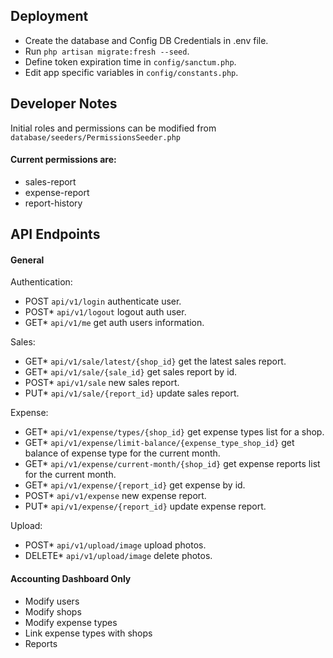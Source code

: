 ## Deployment

- Create the database and Config DB Credentials in .env file.
- Run `php artisan migrate:fresh --seed`.
- Define token expiration time in `config/sanctum.php`.
- Edit app specific variables in `config/constants.php`.

## Developer Notes

Initial roles and permissions can be modified from `database/seeders/PermissionsSeeder.php`

#### Current permissions are:
- sales-report
- expense-report
- report-history


## API Endpoints
#### General 

Authentication:
- POST `api/v1/login` authenticate user.
- POST* `api/v1/logout` logout auth user.
- GET* `api/v1/me` get auth users information.

Sales:
- GET* `api/v1/sale/latest/{shop_id}` get the latest sales report.
- GET* `api/v1/sale/{sale_id}` get sales report by id.
- POST* `api/v1/sale` new sales report.
- PUT* `api/v1/sale/{report_id}` update sales report.

Expense:
- GET* `api/v1/expense/types/{shop_id}` get expense types list for a shop.
- GET* `api/v1/expense/limit-balance/{expense_type_shop_id}` get balance of expense type for the current month.
- GET* `api/v1/expense/current-month/{shop_id}` get expense reports list for the current month.
- GET* `api/v1/expense/{report_id}` get expense by id.
- POST* `api/v1/expense` new expense report.
- PUT* `api/v1/expense/{report_id}` update expense report.

Upload:
- POST* `api/v1/upload/image` upload photos.
- DELETE* `api/v1/upload/image` delete photos.

#### Accounting Dashboard Only
- Modify users
- Modify shops
- Modify expense types
- Link expense types with shops
- Reports
